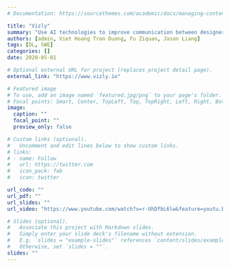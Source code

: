 ```yaml
---
# Documentation: https://sourcethemes.com/academic/docs/managing-content/

title: "Vizly"
summary: "Use AI technologies to improve communication between designers and clients.<br>**Supported by Mozilla Builders MVP Lab**"
authors: [admin, Viet Hoang Tran Duong, Fu Ziquan, Jason Liang]
tags: [DL, SWE]
categories: []
date: 2020-05-01

# Optional external URL for project (replaces project detail page).
external_link: "https://www.vizly.io"

# Featured image
# To use, add an image named `featured.jpg/png` to your page's folder.
# Focal points: Smart, Center, TopLeft, Top, TopRight, Left, Right, BottomLeft, Bottom, BottomRight.
image:
  caption: ""
  focal_point: ""
  preview_only: false

# Custom links (optional).
#   Uncomment and edit lines below to show custom links.
# links:
# - name: Follow
#   url: https://twitter.com
#   icon_pack: fab
#   icon: twitter

url_code: ""
url_pdf: ""
url_slides: ""
url_video: "https://www.youtube.com/watch?v=r-UhDfbL6lw&feature=youtu.be"

# Slides (optional).
#   Associate this project with Markdown slides.
#   Simply enter your slide deck's filename without extension.
#   E.g. `slides = "example-slides"` references `content/slides/example-slides.md`.
#   Otherwise, set `slides = ""`.
slides: ""
---
```

